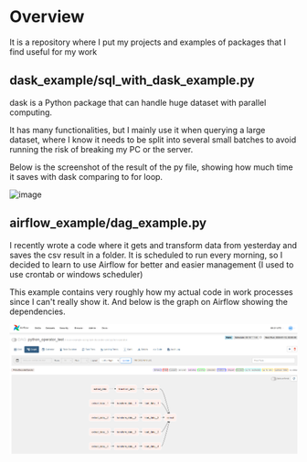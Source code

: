 # Overview
It is a repository where I put my projects and examples of packages that I find useful for my work

## dask_example/sql_with_dask_example.py
dask is a Python package that can handle huge dataset with parallel computing. 

It has many functionalities, but I mainly use it when querying a large dataset, where I know it needs to be split into several small batches to avoid running the risk of breaking my PC or the server. <br />

Below is the screenshot of the result of the py file, showing how much time it saves with dask comparing to for loop. <br />

![image](https://github.com/HarryCheng1110/personal_project/assets/29909951/40420b36-64be-4ec0-8c1e-8b81c26d0477)

## airflow_example/dag_example.py
I recently wrote a code where it gets and transform data from yesterday and saves the csv result in a folder. It is scheduled to run every morning, so I decided to learn to use Airflow for better and easier management (I used to use crontab or windows scheduler)

This example contains very roughly how my actual code in work processes since I can't really show it. And below is the graph on Airflow showing the dependencies.

![Alt text](screenshot\airflow_dag.png)